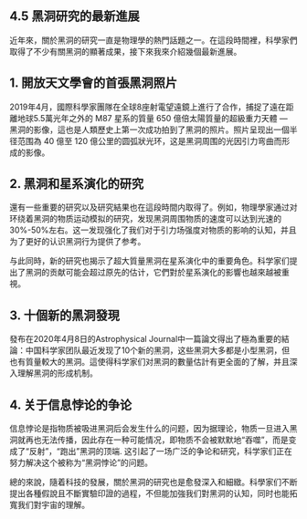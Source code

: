 ## 4.5 黑洞研究的最新進展

近年來，關於黑洞的研究一直是物理學的熱門話題之一。在這段時間裡，科學家們取得了不少有關黑洞的顯著成果，接下來我來介紹幾個最新進展。

## 1. 開放天文學會的首張黑洞照片

2019年4月，國際科學家團隊在全球8座射電望遠鏡上進行了合作，捕捉了遠在距離地球5.5萬光年之外的 M87 星系的質量 650 億倍太陽質量的超級重力天體 — 黑洞的影像，這也是人類歷史上第一次成功拍到了黑洞的照片。照片呈现出一個半径范围為 40 億至 120 億公里的圆弧狀光环，这是黑洞周围的光因引力弯曲而形成的影像。

## 2. 黑洞和星系演化的研究

還有一些重要的研究以及研究結果也在這段時間内取得了。例如，物理學家通过对环绕着黑洞的物质运动模拟的研究，发现黑洞周围物质的速度可以达到光速的30%-50%左右。这一发现强化了我们对于引力场强度对物质的影响的认知，并且为了更好的认识黑洞行为提供了参考。

与此同時，新的研究也揭示了超大質量黑洞在星系演化中的重要角色。科学家们提出了黑洞的贡献可能会超过原先的估计，它們對於星系演化的影響也越來越被重視。

## 3. 十個新的黑洞發現

發布在2020年4月8日的Astrophysical Journal中一篇論文得出了極為重要的結論：中国科学家团队最近发现了10个新的黑洞，这些黑洞大多都是小型黑洞，但也有質量較大的黑洞。這使得科学家们对黑洞的數量估計有更全面的了解，并且深入理解黑洞的形成机制。

## 4. 关于信息悖论的争论

信息悖论是指物质被吸进黑洞后会发生什么的问题，因为据理论，物质一旦进入黑洞就再也无法传播，因此存在一种可能情况，即物质不会被默默地“吞噬”，而是变成了“反射”，“跑出”黑洞的顶端. 这引起了一场广泛的争论和研究，科学家们正在努力解决这个被称为“黑洞悖论”的问题。

總的來說，隨着科技的發展，關於黑洞的研究也是愈發深入和細緻。科學家们不断提出各種假說且不斷實驗印證的過程，不但能加強我们對黑洞的认知，同时也能拓寬我们對宇宙的理解。